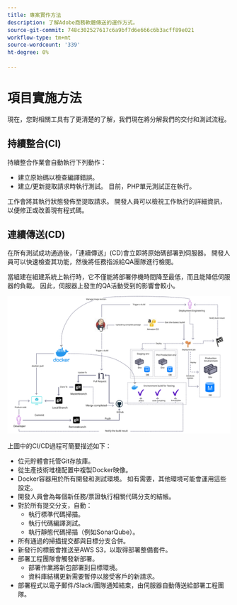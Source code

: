 ```yaml
---
title: 專案實作方法
description: 了解Adobe商務軟體傳送的運作方式。
source-git-commit: 748c302527617c6a9bf7d6e666c6b3acff89e021
workflow-type: tm+mt
source-wordcount: '339'
ht-degree: 0%

---
```



# 項目實施方法

現在，您對相關工具有了更清楚的了解，我們現在將分解我們的交付和測試流程。

## 持續整合(CI)

持續整合作業會自動執行下列動作：

- 建立原始碼以檢查編譯錯誤。
- 建立/更新提取請求時執行測試。 目前，PHP單元測試正在執行。

工作會將其執行狀態發佈至提取請求。 開發人員可以檢視工作執行的詳細資訊，以便修正或改善現有程式碼。

## 連續傳送(CD)

在所有測試成功通過後，「連續傳送」(CD)會立即將原始碼部署到伺服器。 開發人員可以快速檢查其功能，然後將任務指派給QA團隊進行檢閱。

當組建在組建系統上執行時，它不僅能將部署停機時間降至最低，而且能降低伺服器的負載。 因此，伺服器上發生的QA活動受到的影響會較小。

![持續傳遞資訊圖](../../assets/playbooks/cicd.svg)

上圖中的CI/CD過程可簡要描述如下：

- 位元貯體會托管Git存放庫。
- 從生產技術堆棧配置中複製Docker映像。
- Docker容器用於所有開發和測試環境。 如有需要，其他環境可能會運用這些設定。
- 開發人員會為每個新任務/票證執行相關代碼分支的結帳。
- 對於所有提交分支，自動：
   - 執行標準代碼掃描。
   - 執行代碼編譯測試。
   - 執行靜態代碼掃描（例如SonarQube）。
- 所有通過的掃描提交都與目標分支合併。
- 新發行的標籤會推送至AWS S3，以取得部署整備套件。
- 部署工程團隊會觸發新部署。
   - 部署作業將新包部署到目標環境。
   - 資料庫結構更新需要暫停以接受客戶的新請求。
- 部署程式以電子郵件/Slack/團隊通知結束，由伺服器自動傳送給部署工程團隊。
